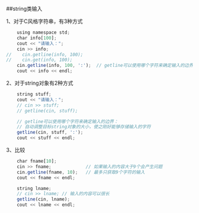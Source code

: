##string类输入


1、对于C风格字符串，有3种方式

```javascript 
    using namespace std;
    char info[100];
    cout << "请输入：";
    cin >> info;
//    cin.getline(info, 100);
//    cin.get(info, 100);
    cin.getline(info, 100, ':');  // getline可以使用哪个字符来确定输入的边界：
    cout << info << endl;

```

2、对于string对象有2种方式

```javascript
    string stuff;
    cout << "请输入：";
    // cin >> stuff;
    // getline(cin, stuff);

    // getline可以使用哪个字符来确定输入的边界： 
    // 自动调整目标string对象的大小，使之刚好能够存储输入的字符
    getline(cin, stuff, ':');   
    cout << stuff << endl;
```

3、比较

```javascript
    char fname[10];
    cin >> fname;             // 如果输入的内容大于9个会产生问题
    cin.getline(fname, 10);   // 最多只获取9个字符的输入
    cout << fname << endl;
```

```javascript
    string lname;
    // cin >> lname; // 输入的内容可以很长
    getline(cin, lname);
    cout << lname << endl;
```







